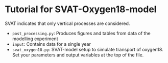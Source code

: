 # Tutorial for SVAT-Oxygen18-model
SVAT indicates that only vertical processes are considered.

- `post_processing.py`: Produces figures and tables from data of the modelling experiment
- `input`: Contains data for a single year
- `svat_oxygen18.py`: SVAT-model setup to simulate transport of oxygen18. Set your parameters and output variables at the top of
the file.
